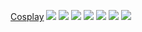 <a href="http://www.cosplayshopper.com/" title="Cosplay">Cosplay</a>
<img src="http://www.mcs-proguide.com/img/school1.jpg" />
<img src="http://www.samurai.fm/rightrightright/rightrightright_profile.jpg" />
<img src="http://1.bp.blogspot.com/_2j4oU6meCoY/St0EVLIlNoI/AAAAAAAAOXE/-22bxevprQc/s400/19aug14-big-ass-freak.jpg" />
<img src="http://bohemianpunk.tumblr.com/photo/1280/153251912/1/QJ20MmQ0Yql2yr05CsdTBi7u" />
<img src="http://phono.com.sapo.pt/concertos/hermeto.pascoal.jpg">
<img src="http://9.media.tumblr.com/jVXA3yeekmescaviNSaGd19ho1_500.jpg">
<img src="http://media.tumblr.com/UzLE8mKerg91wdkp9WGykuRPo1_500.jpg">
	


